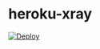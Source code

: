 # heroku-xray


[![Deploy](https://www.herokucdn.com/deploy/button.png)](https://dashboard.heroku.com/new?template=https://github.com/wenjuhesos/heroku-xray)
